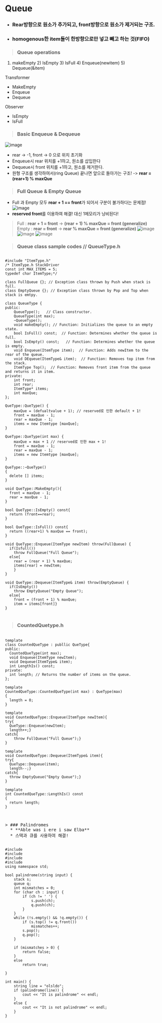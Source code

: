 Queue
================
* ### Rear방향으로 원소가 추가되고, front방향으로 원소가 제거되는 구조.
* ### homogenous한 item들이 **한방향으로만 넣고 빼고 하는 것(FIFO)**

> ### Queue operations
1) makeEmpty 2) IsEmpty 3) IsFull 4) Enqueue(newitem) 5) Dequeue(&item)  </br>

  Transformer
  * MakeEmpty
  * Enqueue
  * Dequeue </br>
  
  Observer
  * IsEmpty
  * IsFull
  
> ### Basic Enqueue & Dequeue  
![image](https://user-images.githubusercontent.com/50229148/106693218-5c149380-6619-11eb-8d0c-40c75c7f5e8b.png)
* rear -> -1, front -> 0 으로 위치 초기화
* Enqueue시 rear 위치를 +1하고, 원소를 삽입한다
* Dequeue시 front 위치를 +1하고, 원소를 제거한다.
* 원형 구조를 생각하여서(ring Queue) 끝나면 앞으로 돌아가는 구조! -> **rear = (rear+1) % maxQue**

> ### Full Queue & Empty Queue
  * Full 과 Empty 모두 **rear + 1 == front**가 되어서 구분이 불가하다는 문제점!
![image](https://user-images.githubusercontent.com/50229148/106693714-62573f80-661a-11eb-8902-ed3552e8a990.png)
  * **reserved front**를 이용하여 해결! 대신 1메모리가 낭비된다!
  > Full : **rear + 1 = front** -> **(rear + 1) % maxQue = front (generalize)**
  > Empty : **rear = front** -> **rear % maxQue = front (generalize)**
![image](https://user-images.githubusercontent.com/50229148/106694027-0f31bc80-661b-11eb-93af-f2abdd016202.png)
![image](https://user-images.githubusercontent.com/50229148/106694331-aa2a9680-661b-11eb-8b9b-0af38b607cfb.png)
![image](https://user-images.githubusercontent.com/50229148/106694356-b7e01c00-661b-11eb-9ec9-97aa0768e4c2.png)

> ### Queue class sample codes // QueueType.h
<pre>
<code>
#include "ItemType.h"
/* ItemType.h StackDriver
const int MAX_ITEMS = 5;
typedef char ItemType;*/

class FullQueue {}; // Exception class thrown by Push when stack is full.
class EmptyQueue {}; // Exception class thrown by Pop and Top when stack is emtpy.

class QueueType {
public:
    QueueType();   // Class constructor.
    QueueType(int max);
    ~QueueType();
    void makeEmpty(); // Function: Initializes the queue to an empty state.
    bool IsFull() const;  // Function: Determines whether the queue is full.
    bool IsEmpty() const;   // Function: Determines whether the queue is empty.
    void Enqueue(ItemType item);  // Function: Adds newItem to the rear of the queue.
    void DEqueue(ItemType& item);  // Function: Removes top item from the stack.
    ItemType Top();  // Function: Removes front item from the queue and returns it in item.
private:
    int front;
    int rear;
    ItemType* items;
    int maxQue;
};

QueType::QueType() {
    maxQue = (defualtvalue + 1); // reserved로 인한 default + 1!
    front = maxQue - 1;
    rear = maxQue - 1;
    items = new Itemtype [maxQue];
}

QueType::QueType(int max) {
    maxQue = max + 1 // reserved로 인한 max + 1!
    front = maxQue - 1; 
    rear = maxQue - 1;
    items = new Itemtype [maxQue];
}

QueType::~QueType()         
{
  delete [] items;
}

void QueType::MakeEmpty(){
  front = maxQue - 1; 
  rear = maxQue - 1;
}

bool QueType::IsEmpty() const{
  return (front==rear);
}

bool QueType::IsFull() const{
  return ((rear+1) % maxQue == front);
}

void QueType::Enqueue(ItemType newItem) throw(FullQueue) {
  if(Isfull())
    throw FullQueue("Full Queue");
  else{
    rear = (rear + 1) % maxQue;
    items[rear] = newItem;
    }
}

void QueType::Dequeue(ItemType& item) throw(EmptyQueue) {
  if(IsEmpty())
    throw EmptyQueue("Empty Queue");
  else{
    front = (front + 1) % maxQue;
    item = items[front]}
}
</code> </pre>
    
> ### CountedQuetype.h
<pre> <code>
template<class Itemtype>
class CountedQueType<Itemtype> : publlic QueType<Itemtype>{
public:
  CountedQueType(int max);		
  void Enqueue(ItemType newItem);	
  void Dequeue(ItemType& item);
  int LengthIs() const;	
private:
  int length; // Returns the number of items on the queue.
};
  
template<class Itemtype>
CountedQueType<Itemtype>::CountedQueType<Itemtype>(int max) : QueType(max)
{
  length = 0;
}

template<class Itemtype>
void CountedQueType<ItemType>::Enqueue<Itemtype>(ItemType newItem){
try{
  QueType::Enqueue(newItem);
  length++;}
catch{
    throw FullQueue("Full Queue");}
}

template<class Itemtype>
void CountedQueType<Itemtype>::Dequeue<Itemtype>(ItemType& item){
try{
  QueType::Dequeue(item);
  length--;}
catch{
  throw EmptyQueue("Empty Queue");}
}

template<class Itemtype>
int CountedQueType<Itemtype>::LengthIs<Itemtype>() const
{
  return length;
}
  </code><pre>
  
> ### Palindromes
  * **Able was i ere i saw Elba**
  * 스택과 큐를 사용하여 해결!
<pre> <code>
#include <iostream>
#include <string>
#include <stack>
#include <queue>
using namespace std;

bool palindrome(string input) {
	stack<char> s;
	queue<char> q;
	int mismatches = 0;
	for (char ch : input) {
		if (ch != ' ') {
			s.push(ch);
			q.push(ch);
		}
	}
	while (!s.empty() && !q.empty()) {
		if (s.top() != q.front())
			mismatches++;
		s.pop();
		q.pop();
	}

	if (mismatches > 0) {
		return false;
	}
	else
		return true;

}

int main() {
	string line = "olsldo";
	if (palindrome(line)) {
		cout << "It is palindrome" << endl;
	}
	else {
		cout << "It is not palindrome" << endl;
	}
}</code></pre>
